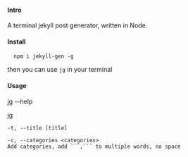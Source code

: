 #### Intro  
A terminal jekyll post generator, written in Node.

#### Install  
```
  npm i jekyll-gen -g
```  

then you can use ```jg``` in your terminal  

#### Usage  
jg --help

jg  

    -t, --title [title]

    -c, --categories <categories>  
    Add categories, add ```,``` to multiple words, no space
